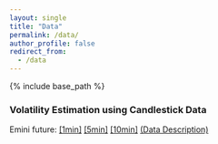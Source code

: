 ```yaml
---
layout: single
title: "Data"
permalink: /data/
author_profile: false
redirect_from:
  - /data
---
```


{% include base_path %}

### Volatility Estimation using Candlestick Data

Emini future: [[1min]](https://drive.google.com/file/d/1i-VvrnB3XOIzwO-0kK7QUk8z4iJe6kWb/view?usp=sharing) [[5min]](https://drive.google.com/file/d/1doLPzTa1n6mfgk6jdYU-I22bLUVeIsjQ/view?usp=sharing) [[10min]](https://drive.google.com/file/d/1PMelfmB26OIzz7_4jTtMeigKUvx3w0J7/view?usp=sharing) [(Data Description)](https://lqyjasonlee.github.io/files/datafile/DataDescription.txt)
